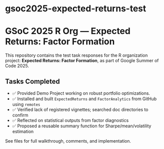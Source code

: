 # gsoc2025-expected-returns-test

# GSoC 2025 R Org — Expected Returns: Factor Formation

This repository contains the test task responses for the R organization project: **Expected Returns: Factor Formation**, as part of Google Summer of Code 2025.

## Tasks Completed

- ✅ Provided Demo Project working on robust portfolio optimizations. 
- ✅ Installed and built `ExpectedReturns` and `FactorAnalytics` from GitHub using `remotes`
- ✅ Verified lack of registered vignettes; searched doc directories to confirm
- ✅ Reflected on statistical outputs from factor diagnostics
- ✅ Proposed a reusable summary function for Sharpe/mean/volatility estimation

See files for full walkthrough, comments, and implementation.
